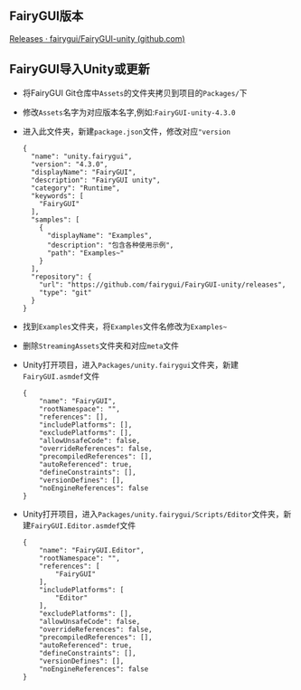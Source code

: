 ## FairyGUI版本

[Releases · fairygui/FairyGUI-unity (github.com)](https://github.com/fairygui/FairyGUI-unity/releases)

## FairyGUI导入Unity或更新

- 将FairyGUI Git仓库中`Assets`的文件夹拷贝到项目的`Packages/`下

- 修改`Assets`名字为对应版本名字,例如:`FairyGUI-unity-4.3.0`

- 进入此文件夹，新建`package.json`文件，修改对应`"version`
  
  ```
  {
    "name": "unity.fairygui",
    "version": "4.3.0",
    "displayName": "FairyGUI",
    "description": "FairyGUI unity",
    "category": "Runtime",
    "keywords": [
      "FairyGUI"
    ],
    "samples": [
      {
        "displayName": "Examples",
        "description": "包含各种使用示例",
        "path": "Examples~"
      }
    ],
    "repository": {
      "url": "https://github.com/fairygui/FairyGUI-unity/releases",
      "type": "git"
    }
  }
  ```

- 找到`Examples`文件夹，将`Examples`文件名修改为`Examples~`

- 删除`StreamingAssets`文件夹和对应`meta`文件

- Unity打开项目，进入`Packages/unity.fairygui`文件夹，新建`FairyGUI.asmdef`文件
  
  ```
  {
      "name": "FairyGUI",
      "rootNamespace": "",
      "references": [],
      "includePlatforms": [],
      "excludePlatforms": [],
      "allowUnsafeCode": false,
      "overrideReferences": false,
      "precompiledReferences": [],
      "autoReferenced": true,
      "defineConstraints": [],
      "versionDefines": [],
      "noEngineReferences": false
  }
  ```

- Unity打开项目，进入`Packages/unity.fairygui/Scripts/Editor`文件夹，新建`FairyGUI.Editor.asmdef`文件
  
  ```
  {
      "name": "FairyGUI.Editor",
      "rootNamespace": "",
      "references": [
          "FairyGUI"
      ],
      "includePlatforms": [
          "Editor"
      ],
      "excludePlatforms": [],
      "allowUnsafeCode": false,
      "overrideReferences": false,
      "precompiledReferences": [],
      "autoReferenced": true,
      "defineConstraints": [],
      "versionDefines": [],
      "noEngineReferences": false
  }
  ```
